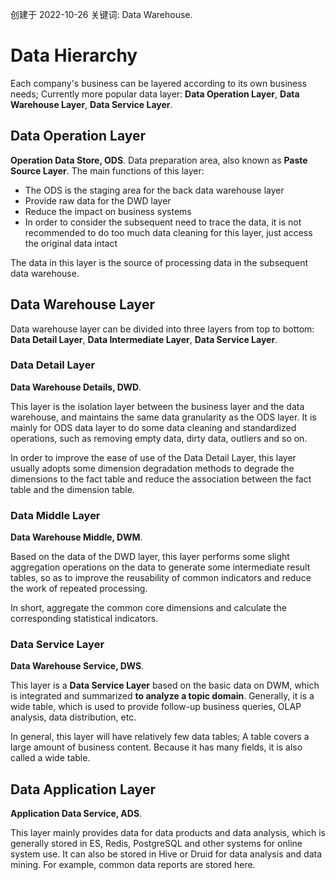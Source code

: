 创建于 2022-10-26
关键词: Data Warehouse.

# Data Hierarchy
Each company's business can be layered according to its own business needs; Currently more popular data layer: **Data Operation Layer**, **Data Warehouse Layer**, **Data Service Layer**.

## Data Operation Layer
**Operation Data Store, ODS**. Data preparation area, also known as **Paste Source Layer**. The main functions of this layer:

- The ODS is the staging area for the back data warehouse layer
- Provide raw data for the DWD layer
- Reduce the impact on business systems
- In order to consider the subsequent need to trace the data, it is not recommended to do too much data cleaning for this layer, just access the original data intact

The data in this layer is the source of processing data in the subsequent data warehouse.

## Data Warehouse Layer
Data warehouse layer can be divided into three layers from top to bottom: **Data Detail Layer**, **Data Intermediate Layer**, **Data Service Layer**.

### Data Detail Layer
**Data Warehouse Details, DWD**.

This layer is the isolation layer between the business layer and the data warehouse, and maintains the same data granularity as the ODS layer. It is mainly for ODS data layer to do some data cleaning and standardized operations, such as removing empty data, dirty data, outliers and so on.

In order to improve the ease of use of the Data Detail Layer, this layer usually adopts some dimension degradation methods to degrade the dimensions to the fact table and reduce the association between the fact table and the dimension table.

### Data Middle Layer
**Data Warehouse Middle, DWM**.

Based on the data of the DWD layer, this layer performs some slight aggregation operations on the data to generate some intermediate result tables, so as to improve the reusability of common indicators and reduce the work of repeated processing. 

In short, aggregate the common core dimensions and calculate the corresponding statistical indicators.

### Data Service Layer
**Data Warehouse Service, DWS**.

This layer is a **Data Service Layer** based on the basic data on DWM, which is integrated and summarized **to analyze a topic domain**. Generally, it is a wide table, which is used to provide follow-up business queries, OLAP analysis, data distribution, etc.

In general, this layer will have relatively few data tables; A table covers a large amount of business content. Because it has many fields, it is also called a wide table.

## Data Application Layer
**Application Data Service, ADS**.

This layer mainly provides data for data products and data analysis, which is generally stored in ES, Redis, PostgreSQL and other systems for online system use. It can also be stored in Hive or Druid for data analysis and data mining. For example, common data reports are stored here.
